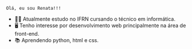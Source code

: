     Olá, eu sou Renata!!!
- 👩‍🎓 Atualmente estudo no IFRN cursando o técnico em informática.
- 🖥️ Tenho interesse por desenvolvimento web principalmente na área de front-end.
- 📚 Aprendendo python, html e css. 


<!---
RenataEmy/RenataEmy is a ✨ special ✨ repository because its `README.md` (this file) appears on your GitHub profile.
You can click the Preview link to take a look at your changes.
--->
